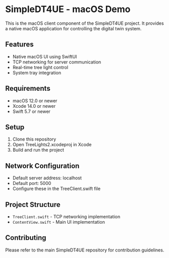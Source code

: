 # SimpleDT4UE - macOS Demo

This is the macOS client component of the SimpleDT4UE project. It provides a native macOS application for controlling the digital twin system.

## Features
- Native macOS UI using SwiftUI
- TCP networking for server communication
- Real-time tree light control
- System tray integration

## Requirements
- macOS 12.0 or newer
- Xcode 14.0 or newer
- Swift 5.7 or newer

## Setup
1. Clone this repository
2. Open TreeLights2.xcodeproj in Xcode
3. Build and run the project

## Network Configuration
- Default server address: localhost
- Default port: 5000
- Configure these in the TreeClient.swift file

## Project Structure
- `TreeClient.swift` - TCP networking implementation
- `ContentView.swift` - Main UI implementation

## Contributing
Please refer to the main SimpleDT4UE repository for contribution guidelines. 